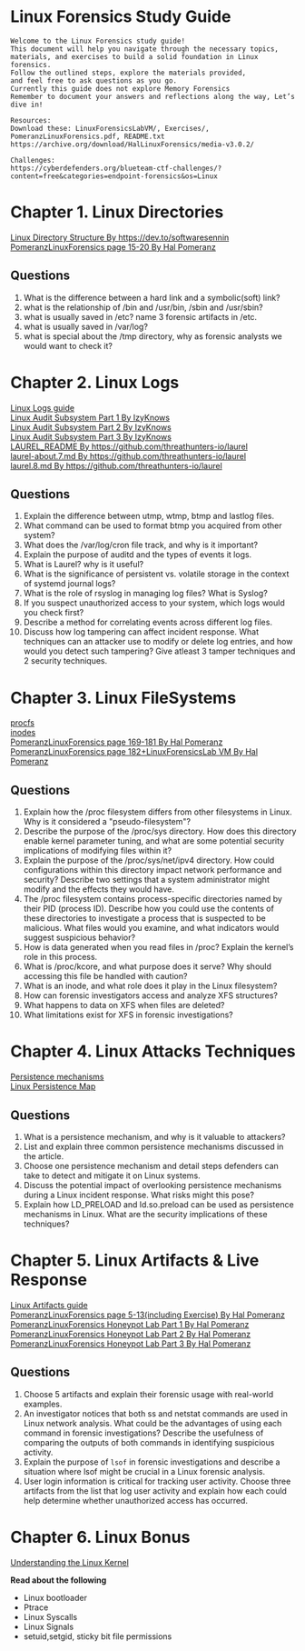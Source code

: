 # Linux Forensics Study Guide
```
Welcome to the Linux Forensics study guide! 
This document will help you navigate through the necessary topics, 
materials, and exercises to build a solid foundation in Linux forensics. 
Follow the outlined steps, explore the materials provided, 
and feel free to ask questions as you go. 
Currently this guide does not explore Memory Forensics
Remember to document your answers and reflections along the way, Let’s dive in!

Resources:
Download these: LinuxForensicsLabVM/, Exercises/, PomeranzLinuxForensics.pdf, README.txt
https://archive.org/download/HalLinuxForensics/media-v3.0.2/

Challenges:
https://cyberdefenders.org/blueteam-ctf-challenges/?content=free&categories=endpoint-forensics&os=Linux
```
# Chapter 1. Linux Directories 

<a href="Subjects/1. Linux Directories/index.html" target="_blank">Linux Directory Structure By https://dev.to/softwaresennin</a><br>
<a href="Resources/PomeranzLinuxForensics.pdf#page=15" target="_blank">PomeranzLinuxForensics page 15-20 By Hal Pomeranz</a>


## Questions
1. What is the difference between a hard link and a symbolic(soft) link?
2. what is the relationship of /bin and /usr/bin, /sbin and /usr/sbin?
3. what is usually saved in /etc? name 3 forensic artifacts in /etc.
4. what is usually saved in /var/log? 
5. what is special about the /tmp directory, why as forensic analysts we would want to check it? 

# Chapter 2. Linux Logs
<a href="Subjects/2. Linux Logs/Logs.html" target="_blank">Linux Logs guide</a><br>
<a href="Subjects/2. Linux Logs/Linux_Auditd_For_ThreatDetection_IzyKnows_Part1.pdf" target="_blank">Linux Audit Subsystem Part 1 By IzyKnows</a><br>
<a href="Subjects/2. Linux Logs/Linux_Auditd_For_ThreatDetection_IzyKnows_Part2.pdf" target="_blank">Linux Audit Subsystem Part 2 By IzyKnows</a><br>
<a href="Subjects/2. Linux Logs/Linux_Auditd_For_ThreatDetection_IzyKnows_Part3.pdf" target="_blank">Linux Audit Subsystem Part 3 By IzyKnows</a><br>
<a href="Subjects/2. Linux Logs/LAUREL_README.html" target="_blank">LAUREL_README By https://github.com/threathunters-io/laurel</a><br>
<a href="Subjects/2. Linux Logs/laurel-about.7.html" target="_blank">laurel-about.7.md By https://github.com/threathunters-io/laurel</a><br>
<a href="Subjects/2. Linux Logs/laurel.8.html" target="_blank">laurel.8.md By https://github.com/threathunters-io/laurel</a><br>


## Questions
1. Explain the difference between utmp, wtmp, btmp and lastlog files.
2. What command can be used to format btmp you acquired from other system? 
3. What does the /var/log/cron file track, and why is it important?
4. Explain the purpose of auditd and the types of events it logs.
5. What is Laurel? why is it useful?
6. What is the significance of persistent vs. volatile storage in the context of systemd journal logs?
7. What is the role of rsyslog in managing log files? What is Syslog?
8. If you suspect unauthorized access to your system, which logs would you check first?
9. Describe a method for correlating events across different log files.
10. Discuss how log tampering can affect incident response. 
   What techniques can an attacker use to modify or delete log entries, 
   and how would you detect such tampering? Give atleast 3 tamper techniques and 2 security techniques.

# Chapter 3. Linux FileSystems
<a href="Subjects/3. Linux FileSystems/procfs.html" target="_blank">procfs</a><br>
<a href="Subjects/3. Linux FileSystems/What_Are_inodes_linux.pdf" target="_blank">inodes</a><br>
<a href="Resources/PomeranzLinuxForensics.pdf#page=169" target="_blank">PomeranzLinuxForensics page 169-181 By Hal Pomeranz</a><br>
<a href="Resources/PomeranzLinuxForensics.pdf#page=182" target="_blank">PomeranzLinuxForensics page 182+LinuxForensicsLab VM By Hal Pomeranz</a>


## Questions
1. Explain how the /proc filesystem differs from other filesystems in Linux. 
   Why is it considered a "pseudo-filesystem"?
2. Describe the purpose of the /proc/sys directory. How does this directory enable kernel parameter tuning, 
   and what are some potential security implications of modifying files within it?
3. Explain the purpose of the /proc/sys/net/ipv4 directory. 
   How could configurations within this directory impact network performance and security? 
   Describe two settings that a system administrator might modify and the effects they would have.
4. The /proc filesystem contains process-specific directories named by their PID (process ID). 
   Describe how you could use the contents of these directories to investigate a process that is suspected to be malicious. 
   What files would you examine, and what indicators would suggest suspicious behavior?
5. How is data generated when you read files in /proc? Explain the kernel’s role in this process.
6. What is /proc/kcore, and what purpose does it serve? Why should accessing this file be handled with caution?
7. What is an inode, and what role does it play in the Linux filesystem?
8. How can forensic investigators access and analyze XFS structures?
9. What happens to data on XFS when files are deleted?
10. What limitations exist for XFS in forensic investigations?


# Chapter 4. Linux Attacks Techniques
<a href="Subjects/4. Linux Attacks Techniques/Persistence.html" target="_blank">Persistence mechanisms</a><br>
<a href="Subjects/4. Linux Attacks Techniques/linux-persistence-map.pdf" target="_blank">Linux Persistence Map</a>


## Questions
1. What is a persistence mechanism, and why is it valuable to attackers?
2. List and explain three common persistence mechanisms discussed in the article.
3. Choose one persistence mechanism and detail steps defenders can take to detect and mitigate it on Linux systems.
4. Discuss the potential impact of overlooking persistence mechanisms during a Linux incident response. What risks might this pose?
5. Explain how LD_PRELOAD and ld.so.preload can be used as persistence mechanisms in Linux. What are the security implications of these techniques?


# Chapter 5. Linux Artifacts & Live Response
<a href="Subjects/5. Linux Artifacts & Live Response/Artifacts.html" target="_blank">Linux Artifacts guide</a><br>
<a href="Resources/PomeranzLinuxForensics.pdf#page=5" target="_blank">PomeranzLinuxForensics page 5-13(including Exercise) By Hal Pomeranz</a><br>
<a href="Resources/PomeranzLinuxForensics.pdf#Page=25" target="_blank">PomeranzLinuxForensics Honeypot Lab Part 1 By Hal Pomeranz</a><br>
<a href="Resources/PomeranzLinuxForensics.pdf#Page=35" target="_blank">PomeranzLinuxForensics Honeypot Lab Part 2 By Hal Pomeranz</a><br>
<a href="Resources/PomeranzLinuxForensics.pdf#Page=49" target="_blank">PomeranzLinuxForensics Honeypot Lab Part 3 By Hal Pomeranz</a>


## Questions
1. Choose 5 artifacts and explain their forensic usage with real-world examples.
2. An investigator notices that both ss and netstat commands are used in Linux network analysis. What could be the advantages of using each command in forensic investigations? Describe the usefulness of comparing the outputs of both commands in identifying suspicious activity.
3. Explain the purpose of `lsof` in forensic investigations and describe a situation where lsof might be crucial in a Linux forensic analysis.
4. User login information is critical for tracking user activity. Choose three artifacts from the list that log user activity and explain how each could help determine whether unauthorized access has occurred.

# Chapter 6. Linux Bonus
<a href="Resources/ulk3.pdf" target="_blank">Understanding the Linux Kernel</a><br>

**Read about the following**
* Linux bootloader
* Ptrace
* Linux Syscalls
* Linux Signals
* setuid,setgid, sticky bit file permissions